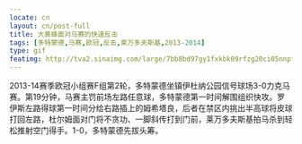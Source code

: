 ```yaml
---
locate: cn
layout: cn/post-full
title: 大黄蜂面对马赛的快速反击
tags: [多特蒙德,马赛,欧冠,反击,莱万多夫斯基,2013-2014]
type: gif
featimg: http://tva2.sinaimg.com/large/7bb8bd97gy1fxkbk09rfzg20ci05nnpf.gif
---
```


2013-14赛季欧冠小组赛F组第2轮，多特蒙德坐镇伊杜纳公园信号球场3-0力克马赛。第19分钟，马赛主罚前场左路任意球，多特蒙德第一时间解围组织快攻。罗伊斯左路得球第一时间分给右路插上的姆希塔良，后者在禁区内挑出半高球将皮球打回左路，杜尔姆面对门将不贪功、一脚斜传打到门前，莱万多夫斯基拍马杀到轻松推射空门得手。1-0，多特蒙德先拔头筹。